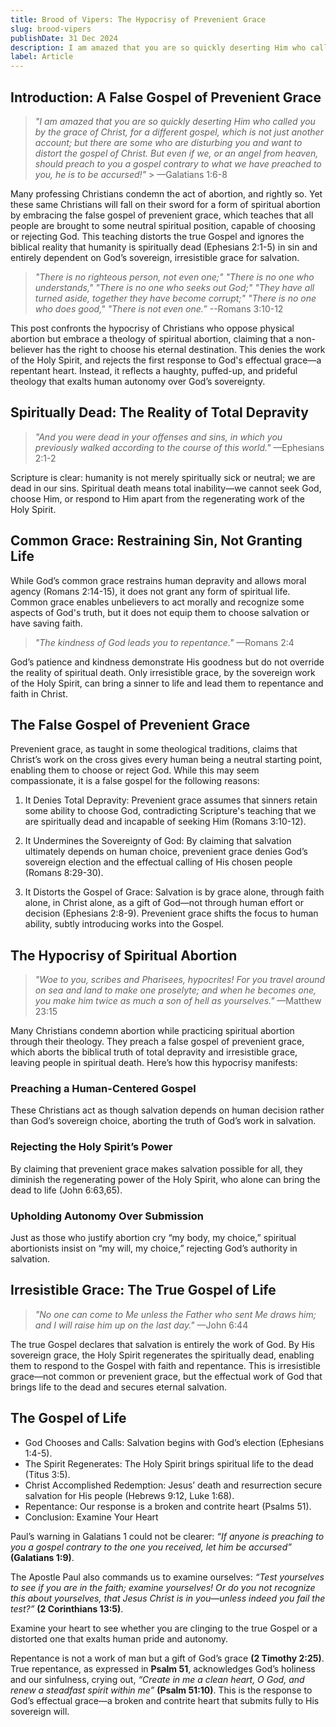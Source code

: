```yaml
---
title: Brood of Vipers: The Hypocrisy of Prevenient Grace
slug: brood-vipers
publishDate: 31 Dec 2024
description: I am amazed that you are so quickly deserting Him who called you by the grace of Christ, for a different gospel, which is not just another account; but there are some who are disturbing you and want to distort the gospel of Christ. But even if we, or an angel from heaven, should preach to you a gospel contrary to what we have preached to you, he is to be accursed! 
label: Article
---
```


## Introduction: A False Gospel of Prevenient Grace

> *"I am amazed that you are so quickly deserting Him who called you by the grace of Christ, for a different gospel, which is not just another account; but there are some who are disturbing you and want to distort the gospel of Christ. But even if we, or an angel from heaven, should preach to you a gospel contrary to what we have preached to you, he is to be accursed!"* > —Galatians 1:6-8

Many professing Christians condemn the act of abortion, and rightly so. Yet these same Christians will fall on their sword for a form of spiritual abortion by embracing the false gospel of prevenient grace, which teaches that all people are brought to some neutral spiritual position, capable of choosing or rejecting God. This teaching distorts the true Gospel and ignores the biblical reality that humanity is spiritually dead (Ephesians 2:1-5) in sin and entirely dependent on God’s sovereign, irresistible grace for salvation.

> *"There is no righteous person, not even one;"*
> *"There is no one who understands,"*
> *"There is no one who seeks out God;"*
> *"They have all turned aside, together they have become corrupt;"*
> *"There is no one who does good,"*
> *"There is not even one.”*
> --Romans 3:10-12

This post confronts the hypocrisy of Christians who oppose physical abortion but embrace a theology of spiritual abortion, claiming that a non-believer has the right to choose his eternal destination. This denies the work of the Holy Spirit, and rejects the first response to God's effectual grace—a repentant heart. Instead, it reflects a haughty, puffed-up, and prideful theology that exalts human autonomy over God’s sovereignty.

## Spiritually Dead: The Reality of Total Depravity

> *"And you were dead in your offenses and sins, in which you previously walked according to the course of this world."*
> —Ephesians 2:1-2

Scripture is clear: humanity is not merely spiritually sick or neutral; we are dead in our sins. Spiritual death means total inability—we cannot seek God, choose Him, or respond to Him apart from the regenerating work of the Holy Spirit.

## Common Grace: Restraining Sin, Not Granting Life

While God’s common grace restrains human depravity and allows moral agency (Romans 2:14-15), it does not grant any form of spiritual life. Common grace enables unbelievers to act morally and recognize some aspects of God's truth, but it does not equip them to choose salvation or have saving faith.

> *"The kindness of God leads you to repentance."*
> —Romans 2:4

God’s patience and kindness demonstrate His goodness but do not override the reality of spiritual death. Only irresistible grace, by the sovereign work of the Holy Spirit, can bring a sinner to life and lead them to repentance and faith in Christ.

## The False Gospel of Prevenient Grace

Prevenient grace, as taught in some theological traditions, claims that Christ’s work on the cross gives every human being a neutral starting point, enabling them to choose or reject God. While this may seem compassionate, it is a false gospel for the following reasons:

1. It Denies Total Depravity:
Prevenient grace assumes that sinners retain some ability to choose God, contradicting Scripture's teaching that we are spiritually dead and incapable of seeking Him (Romans 3:10-12).

2. It Undermines the Sovereignty of God:
By claiming that salvation ultimately depends on human choice, prevenient grace denies God’s sovereign election and the effectual calling of His chosen people (Romans 8:29-30).

3. It Distorts the Gospel of Grace:
Salvation is by grace alone, through faith alone, in Christ alone, as a gift of God—not through human effort or decision (Ephesians 2:8-9). Prevenient grace shifts the focus to human ability, subtly introducing works into the Gospel.

## The Hypocrisy of Spiritual Abortion

> *"Woe to you, scribes and Pharisees, hypocrites! For you travel around on sea and land to make one proselyte; and when he becomes one, you make him twice as much a son of hell as yourselves."*
> —Matthew 23:15

Many Christians condemn abortion while practicing spiritual abortion through their theology. They preach a false gospel of prevenient grace, which aborts the biblical truth of total depravity and irresistible grace, leaving people in spiritual death. Here’s how this hypocrisy manifests:

### Preaching a Human-Centered Gospel

These Christians act as though salvation depends on human decision rather than God’s sovereign choice, aborting the truth of God’s work in salvation.

### Rejecting the Holy Spirit’s Power

By claiming that prevenient grace makes salvation possible for all, they diminish the regenerating power of the Holy Spirit, who alone can bring the dead to life (John 6:63,65).

### Upholding Autonomy Over Submission

Just as those who justify abortion cry “my body, my choice,” spiritual abortionists insist on “my will, my choice,” rejecting God’s authority in salvation.

## Irresistible Grace: The True Gospel of Life

> *"No one can come to Me unless the Father who sent Me draws him; and I will raise him up on the last day."*
> —John 6:44

The true Gospel declares that salvation is entirely the work of God. By His sovereign grace, the Holy Spirit regenerates the spiritually dead, enabling them to respond to the Gospel with faith and repentance. This is irresistible grace—not common or prevenient grace, but the effectual work of God that brings life to the dead and secures eternal salvation.

## The Gospel of Life

- God Chooses and Calls: Salvation begins with God’s election (Ephesians 1:4-5).
- The Spirit Regenerates: The Holy Spirit brings spiritual life to the dead (Titus 3:5).
- Christ Accomplished Redemption: Jesus’ death and resurrection secure salvation for His people (Hebrews 9:12, Luke 1:68).
- Repentance: Our response is a broken and contrite heart (Psalms 51).
- Conclusion: Examine Your Heart

Paul’s warning in Galatians 1 could not be clearer: *“If anyone is preaching to you a gospel contrary to the one you received, let him be accursed”* **(Galatians 1:9)**.

The Apostle Paul also commands us to examine ourselves: *“Test yourselves to see if you are in the faith; examine yourselves! Or do you not recognize this about yourselves, that Jesus Christ is in you—unless indeed you fail the test?”* **(2 Corinthians 13:5)**.

Examine your heart to see whether you are clinging to the true Gospel or a distorted one that exalts human pride and autonomy.

Repentance is not a work of man but a gift of God’s grace **(2 Timothy 2:25)**. True repentance, as expressed in **Psalm 51**, acknowledges God’s holiness and our sinfulness, crying out, *“Create in me a clean heart, O God, and renew a steadfast spirit within me”* **(Psalm 51:10)**. This is the response to God’s effectual grace—a broken and contrite heart that submits fully to His sovereign will.
